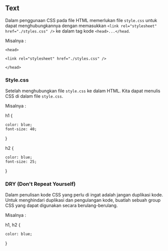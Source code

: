 ## Text

Dalam penggunaan CSS pada file HTML memerlukan file `style.css` untuk dapat menghubungkannya dengan memasukkan `<link rel="stylesheet" href="./styles.css" />` ke dalam tag kode `<head>...</head`.

Misalnya :

`<head>`

    <link rel="stylesheet" href="./styles.css" />

`</head>`

### Style.css

Setelah menghubungkan file `style.css` ke dalam HTML. Kita dapat menulis CSS di dalam file `style.css`.

Misalnya :

h1 {

    color: blue;
    font-size: 40;

}

h2 {

    color: blue;
    font-size: 25;

}

### DRY (Don't Repeat Yourself)

Dalam penulisan kode CSS yang perlu di ingat adalah jangan duplikasi kode. Untuk menghindari duplikasi dan pengulangan kode, buatlah sebuah group CSS yang dapat digunakan secara berulang-berulang.

Misalnya :

h1, h2 {

    color: blue;

}
